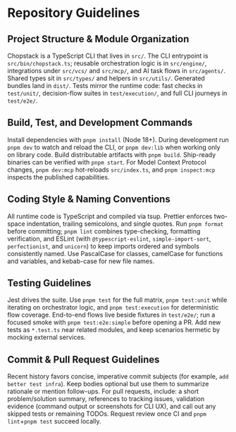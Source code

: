 # Repository Guidelines

## Project Structure & Module Organization
Chopstack is a TypeScript CLI that lives in `src/`. The CLI entrypoint is `src/bin/chopstack.ts`; reusable orchestration logic is in `src/engine/`, integrations under `src/vcs/` and `src/mcp/`, and AI task flows in `src/agents/`. Shared types sit in `src/types/` and helpers in `src/utils/`. Generated bundles land in `dist/`. Tests mirror the runtime code: fast checks in `test/unit/`, decision-flow suites in `test/execution/`, and full CLI journeys in `test/e2e/`.

## Build, Test, and Development Commands
Install dependencies with `pnpm install` (Node 18+). During development run `pnpm dev` to watch and reload the CLI, or `pnpm dev:lib` when working only on library code. Build distributable artifacts with `pnpm build`. Ship-ready binaries can be verified with `pnpm start`. For Model Context Protocol changes, `pnpm dev:mcp` hot-reloads `src/index.ts`, and `pnpm inspect:mcp` inspects the published capabilities.

## Coding Style & Naming Conventions
All runtime code is TypeScript and compiled via tsup. Prettier enforces two-space indentation, trailing semicolons, and single quotes. Run `pnpm format` before committing; `pnpm lint` combines type-checking, formatting verification, and ESLint (with `@typescript-eslint`, `simple-import-sort`, `perfectionist`, and `unicorn`) to keep imports ordered and symbols consistently named. Use PascalCase for classes, camelCase for functions and variables, and kebab-case for new file names.

## Testing Guidelines
Jest drives the suite. Use `pnpm test` for the full matrix, `pnpm test:unit` while iterating on orchestrator logic, and `pnpm test:execution` for deterministic flow coverage. End-to-end flows live beside fixtures in `test/e2e/`; run a focused smoke with `pnpm test:e2e:simple` before opening a PR. Add new tests as `*.test.ts` near related modules, and keep scenarios hermetic by mocking external services.

## Commit & Pull Request Guidelines
Recent history favors concise, imperative commit subjects (for example, `add better test infra`). Keep bodies optional but use them to summarize rationale or mention follow-ups. For pull requests, include: a short problem/solution summary, references to tracking issues, validation evidence (command output or screenshots for CLI UX), and call out any skipped tests or remaining TODOs. Request review once CI and `pnpm lint`+`pnpm test` succeed locally.
